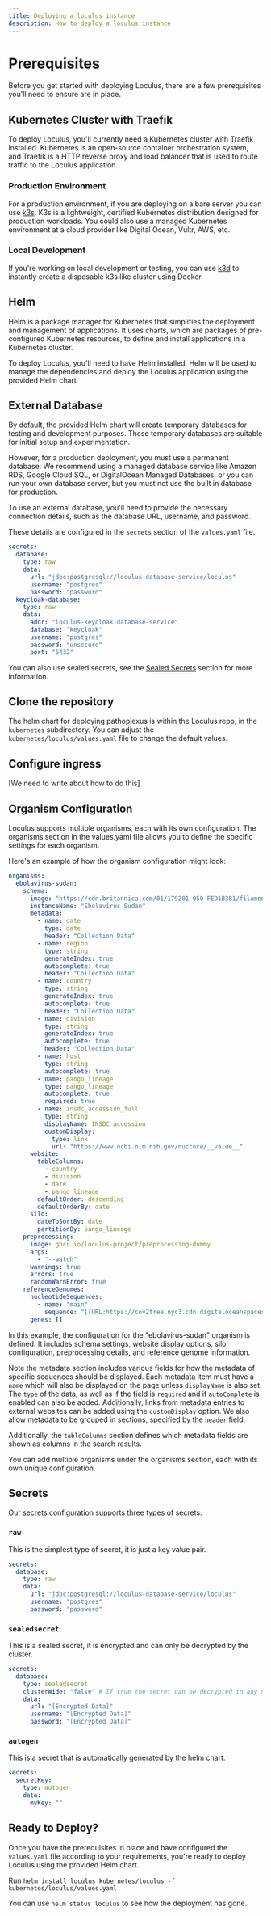 ```yaml
---
title: Deploying a loculus instance
description: How to deploy a loculus instance
---
```


# Prerequisites

Before you get started with deploying Loculus, there are a few prerequisites you'll need to ensure are in place.

## Kubernetes Cluster with Traefik

To deploy Loculus, you'll currently need a Kubernetes cluster with Traefik installed. Kubernetes is an open-source container orchestration system, and Traefik is a HTTP reverse proxy and load balancer that is used to route traffic to the Loculus application.

### Production Environment

For a production environment, if you are deploying on a bare server you can use [k3s](https://k3s.io/). K3s is a lightweight, certified Kubernetes distribution designed for production workloads. You could also use a managed Kubernetes environment at a cloud provider like Digital Ocean, Vultr, AWS, etc.

### Local Development

If you're working on local development or testing, you can use [k3d](https://k3d.io/) to instantly create a disposable k3s like cluster using Docker.

## Helm

Helm is a package manager for Kubernetes that simplifies the deployment and management of applications. It uses charts, which are packages of pre-configured Kubernetes resources, to define and install applications in a Kubernetes cluster.

To deploy Loculus, you'll need to have Helm installed. Helm will be used to manage the dependencies and deploy the Loculus application using the provided Helm chart.

## External Database

By default, the provided Helm chart will create temporary databases for testing and development purposes. These temporary databases are suitable for initial setup and experimentation.

However, for a production deployment, you must use a permanent database. We recommend using a managed database service like Amazon RDS, Google Cloud SQL, or DigitalOcean Managed Databases, or you can run your own database server, but you must not use the built in database for production.

To use an external database, you'll need to provide the necessary connection details, such as the database URL, username, and password.

These details are configured in the `secrets` section of the `values.yaml` file.

```yaml
secrets:
  database:
    type: raw
    data:
      url: "jdbc:postgresql://loculus-database-service/loculus"
      username: "postgres"
      password: "password"
  keycloak-database:
    type: raw
    data:
      addr: "loculus-keycloak-database-service"
      database: "keycloak"
      username: "postgres"
      password: "unsecure"
      port: "5432"
```

You can also use sealed secrets, see the [Sealed Secrets](#sealed-secrets) section for more information.

## Clone the repository

The helm chart for deploying pathoplexus is within the Loculus repo, in the `kubernetes` subdirectory. You can adjust the `kubernetes/loculus/values.yaml` file to change the default values.

## Configure ingress

[We need to write about how to do this]

## Organism Configuration

Loculus supports multiple organisms, each with its own configuration. The organisms section in the values.yaml file allows you to define the specific settings for each organism.

Here's an example of how the organism configuration might look:

```yaml
organisms:
  ebolavirus-sudan:
    schema:
      image: "https://cdn.britannica.com/01/179201-050-FED1B381/filamentous-ebolavirus-particles-scanning-electron-micrograph-cell.jpg?w=400&h=300&c=crop"
      instanceName: "Ebolavirus Sudan"
      metadata:
        - name: date
          type: date
          header: "Collection Data"
        - name: region
          type: string
          generateIndex: true
          autocomplete: true
          header: "Collection Data"
        - name: country
          type: string
          generateIndex: true
          autocomplete: true
          header: "Collection Data"
        - name: division
          type: string
          generateIndex: true
          autocomplete: true
          header: "Collection Data"
        - name: host
          type: string
          autocomplete: true
        - name: pango_lineage
          type: pango_lineage
          autocomplete: true
          required: true
        - name: insdc_accession_full
          type: string
          displayName: INSDC accession
          customDisplay:
            type: link
            url: "https://www.ncbi.nlm.nih.gov/nuccore/__value__"
      website:
        tableColumns:
          - country
          - division
          - date
          - pango_lineage
        defaultOrder: descending
        defaultOrderBy: date
      silo:
        dateToSortBy: date
        partitionBy: pango_lineage
    preprocessing:
      image: ghcr.io/loculus-project/preprocessing-dummy
      args:
        - "--watch"
      warnings: true
      errors: true
      randomWarnError: true
    referenceGenomes:
      nucleotideSequences:
        - name: "main"
          sequence: "[[URL:https://cov2tree.nyc3.cdn.digitaloceanspaces.com/reference.txt]]"
      genes: []
```

In this example, the configuration for the "ebolavirus-sudan" organism is defined. It includes schema settings, website display options, silo configuration, preprocessing details, and reference genome information.

Note the metadata section includes various fields for how the metadata of specific sequences should be displayed. Each metadata item must have a `name` which will also be displayed on the page unless `displayName` is also set. The `type` of the data, as well as if the field is `required` and if `autoComplete` is enabled can also be added. Additionally, links from metadata entries to external websites can be added using the `customDisplay` option. We also allow metadata to be grouped in sections, specified by the `header` field.

Additionally, the `tableColumns` section defines which metadata fields are shown as columns in the search results.

You can add multiple organisms under the organisms section, each with its own unique configuration.

## Secrets

Our secrets configuration supports three types of secrets.

### `raw`

This is the simplest type of secret, it is just a key value pair.

```yaml
secrets:
  database:
    type: raw
    data:
      url: "jdbc:postgresql://loculus-database-service/loculus"
      username: "postgres"
      password: "password"
```

### `sealedsecret`

This is a sealed secret, it is encrypted and can only be decrypted by the cluster.

```yaml
secrets:
  database:
    type: sealedsecret
    clusterWide: "false" # If true the secret can be decrypted in any namespace, but must have been created with this setting enabled
    data:
      url: "[Encrypted Data]"
      username: "[Encrypted Data]"
      password: "[Encrypted Data]"
```

### `autogen`

This is a secret that is automatically generated by the helm chart.

```yaml
secrets:
  secretKey:
    type: autogen
    data:
      myKey: ""
```

## Ready to Deploy?

Once you have the prerequisites in place and have configured the `values.yaml` file according to your requirements, you're ready to deploy Loculus using the provided Helm chart.

Run `helm install loculus kubernetes/loculus -f kubernetes/loculus/values.yaml`

You can use `helm status loculus` to see how the deployment has gone.
